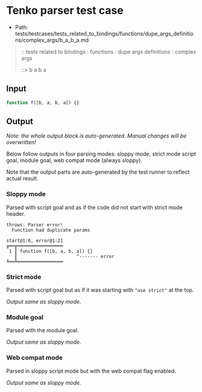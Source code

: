 # Tenko parser test case

- Path: tests/testcases/tests_related_to_bindings/functions/dupe_args_definitions/complex_args/b_a_b_a.md

> :: tests related to bindings : functions : dupe args definitions : complex args
>
> ::> b a b a

## Input


`````js
function f([b, a, b, a]) {}
`````

## Output

_Note: the whole output block is auto-generated. Manual changes will be overwritten!_

Below follow outputs in four parsing modes: sloppy mode, strict mode script goal, module goal, web compat mode (always sloppy).

Note that the output parts are auto-generated by the test runner to reflect actual result.

### Sloppy mode

Parsed with script goal and as if the code did not start with strict mode header.

`````
throws: Parser error!
  Function had duplicate params

start@1:0, error@1:21
╔══╦═════════════════
 1 ║ function f([b, a, b, a]) {}
   ║                      ^------- error
╚══╩═════════════════

`````

### Strict mode

Parsed with script goal but as if it was starting with `"use strict"` at the top.

_Output same as sloppy mode._

### Module goal

Parsed with the module goal.

_Output same as sloppy mode._

### Web compat mode

Parsed in sloppy script mode but with the web compat flag enabled.

_Output same as sloppy mode._

